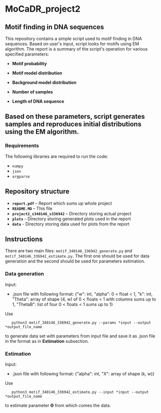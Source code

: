 # MoCaDR_project2

##  Motif finding in DNA sequences

This repository contains a simple script used to motif finding in DNA sequences. Based on user's input, script looks for motifs using EM algorithm. The report is a summary of the script's operation for various specified parameters:

- **Motif probability**

- **Motif model distribution**

- **Background model distribution**

- **Number of samples**

- **Length of DNA sequence**

Based on these parameters, script generates samples and reproduces initial distributions using the EM algorithm.
---


### Requirements  
The following libraries are required to run the code:  
- `numpy`
- `json`
- `argparse` 

## Repository structure
- **`report.pdf`** – Report which sums up whole project
- **`README.MD`** – This file
- **`project2_s340146_s336942`** – Directory storing actual project
- **`plots`** - Directory storing generated plots used in the report
- **`data`** - Directory storing data used for plots from the report

## Instructions
There are two main files: `motif_340146_336942_generate.py` and `motif_340146_336942_estimate.py`. The first one should be used for data generation and the second should be used for parameters estimation. 
### **Data generation**
Input:
- .json file with following format:
{"w": int, "alpha": 0 < float < 1, "k": int, "Theta": array of shape (4, w) of 0 < floats < 1 with columns sums up to 1, "ThetaB": list of four 0 < floats < 1 sums up to 1}

Use 
```
   python3 motif_340146_336942_generate.py --params *input --output *output_file_name
```
to generate data set with parameters from input file and save it as .json file in the format as in **Estimation** subsection.

### **Estimation**
Input:
- .json file with following format:
{"alpha": int, "X": array of shape (k, w)}

Use
```
   python3 motif_340146_336942_estimate.py --input *input --output *output_file_name
```
to estimate parameter $\boldsymbol \Theta$ from which comes the data.
